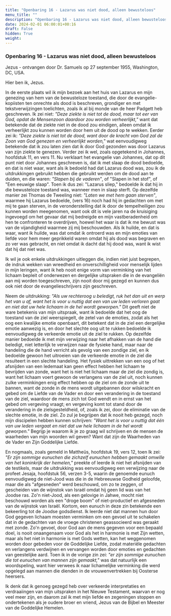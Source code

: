 ```yaml
---
title: "Openbaring 16 - Lazarus was niet dood, alleen bewusteloos"
menu_title: ""
description: "Openbaring 16 - Lazarus was niet dood, alleen bewusteloos"
date: 2024-02-01 06:00:01+00:16
draft: False
hidden: True
weight:
---
```

### Openbaring 16 - Lazarus was niet dood, alleen bewusteloos

Jezus - ontvangen door Dr. Samuels op 27 september 1955, Washington, DC, USA.

Hier ben ik, Jezus.

In de eerste plaats wil ik mijn bezoek aan het huis van Lazarus en mijn genezing van hem van de bewusteloze toestand, die door de evangelie-kopiisten ten onrechte als dood is beschreven, grondiger en met tekstverwijzingen toelichten, zoals ik al bij monde van de heer Padgett heb geschreven. Ik zei niet: *"Deze ziekte is niet tot de dood, maar tot eer van God, opdat de Mensenzoon daardoor zou worden verheerlijkt,"* want dat betekende dat de ziekte niet in de dood zou eindigen, alleen omdat ik verheerlijkt zou kunnen worden door hem uit de dood op te wekken. Eerder zei ik: *"Deze ziekte is niet tot de dood, want door de kracht van God zal de Zoon van God genezen en verheerlijkt worden,"* wat eenvoudigweg betekende dat ik zou laten zien dat ik door God gezonden was door Lazarus van zijn ziekte te genezen. Verder zei ik wel, zoals opgetekend in Johannes, hoofdstuk 11, en vers 11. Nu verklaart het evangelie van Johannes, dat op dit punt niet door Johannes geschreven is, dat ik met slaap de dood bedoelde, en dat is niet waar, want als ik bedoeld had dat Lazarus dood was, zou ik de uitdrukkingen gebruikt hebben die gebruikt werden om de dood aan te duiden, en die waren: *"Slapen bij de vaderen"*, of "Slapen in het stof", of "Een eeuwige slaap". Toen ik dus zei: "Lazarus sliep," bedoelde ik dat hij in die bewusteloze toestand was, wanneer men in slaap sterft. Op dezelfde manier zei Thomas de Tweeling niet: *"Laten we met hem gaan sterven"*, waarmee hij Lazarus bedoelde, (vers 16) noch had hij in gedachten om met mij te gaan sterven, in de veronderstelling dat ik door de tempelheiligen zou kunnen worden meegenomen, want ook dit is vele jaren na de kruisiging ingevoegd om het gevaar dat mij bedreigde en mijn vastberadenheid om hen te confronteren te overdrijven, hoewel het waar is dat ik me bewust was van de vijandigheid waarmee zij mij beschouwden. Als ik huilde, en dat is waar, want ik huilde, was dat omdat ik ontroerd was en mijn emoties van liefde voor hem meer geprikkeld waren omdat hij als dood was begraven en zo ver was gebracht, en niet omdat ik dacht dat hij dood was, want ik wist dat hij dat niet was.

Ik wil je ook enkele uitdrukkingen uitleggen die, indien niet juist begrepen, de indruk wekken van wreedheid en onverschilligheid voor menselijk lijden in mijn leringen, want ik heb nooit enige vorm van verminking van het lichaam bepleit of onderwezen en dergelijke uitspraken die in de evangeliën aan mij worden toegeschreven, zijn nooit door mij gezegd en kunnen dus ook niet door de evangelieschrijvers zijn geschreven.

Neem de uitdrukking: *"Als uw rechteroog u beledigt, ruk het dan uit en werp het van u af, want het is voor u nuttig dat een van uw leden verloren gaat en niet dat uw hele lichaam in de hel wordt geworpen."*  Dit geeft niet de ware betekenis van mijn uitspraak, want ik bedoelde dat het oog de toestand van de ziel weerspiegelt, de zetel van de emoties, zodat als het oog een kwalijke emotie openbaart, dit betekent dat in de ziel een dergelijke emotie aanwezig is, en door het slechte oog uit te rukken bedoelde ik eenvoudigweg de verkeerde emotie uit de ziel te rukken. Op dezelfde manier bedoelde ik met mijn verwijzing naar het afhakken van de hand die beledigt, niet letterlijk te verwijzen naar de fysieke hand, maar naar de handeling die de hand verricht als gevolg van een zondige ziel, en ik bedoelde gewoon het uitroeien van de verkeerde emotie in de ziel die resulteert in een slechte handeling. Het fysiek uittrekken van een oog of het afsnijden van een ledemaat kan geen effect hebben het lichaam te bevrijden van zonde, want het is niet het lichaam maar de ziel die zondig is, want het lichaam voert gewoon de verlangens van de ziel uit, noch kunnen zulke verminkingen enig effect hebben op de ziel om de zonde uit te bannen, want de zonde in de mens wordt uitgebannen door wilskracht en gebed om de Liefde van de Vader en door een verandering in de toestand van de ziel, waardoor de mens zich tot God wendt en in ernst van het gebed om vergeving vraagt; en vergeving komt tot stand door de verandering in de zielsgesteldheid, of, zoals ik zei, door de eliminatie van de slechte emotie, in de ziel. Zo zul je begrijpen dat ik nooit heb gezegd, noch mijn discipelen hebben kunnen schrijven: *"Want het is voor u nuttig dat één van uw leden vergaat en niet dat uw hele lichaam in de hel wordt geworpen."* Begrijp je waarom ik je zo graag wil schrijven en de mensen de waarheden van mijn woorden wil geven? Want dat zijn de Waarheden van de Vader en Zijn Goddelijke Liefde.

En nogmaals, zoals gemeld in Mattheüs, hoofdstuk 19, vers 12, toen Ik zei: *"Er zijn sommige eunuchen die zichzelf eunuchen hebben gemaakt omwille van het koninkrijk der hemelen,"* preekte of leerde ik niet het afsnijden van de testikels, maar de uitdrukking was eenvoudigweg een verwijzing naar de profeet Jesaja, hoofdstuk 56, verzen 3-5, waarin de genoemde eunuch eenvoudigweg de niet-Jood was die in de Hebreeuwse Godheid geloofde, maar die als "afgesneden" werd beschouwd, om zo te zeggen, of gescheiden van de wijnstok van Israël omdat hij geen lid was van het Joodse ras. Zo'n niet-Jood, als een gelovige in Jahwe, mocht niet beschouwd worden als een "droge boom" of niet-productief en afgesneden van de wijnstok van Israël. Kortom, een eunuch in deze zin betekende een bekeerling tot de Joodse godsdienst. Ik leerde niet dat mannen hun door God gegeven lichaam moesten verminken om een gevoel uit te schakelen dat in de gedachten van de vroege christenen geassocieerd was geraakt met zonde. Zo'n gevoel, door God aan de mens gegeven voor een bepaald doel, is nooit onaangenaam voor God als het in harmonie is met Zijn wetten, maar als het niet in harmonie is met Gods wetten, kan het weggenomen worden door gebeden voor de Goddelijke Liefde, zodat materiële gedachten en verlangens verdwijnen en vervangen worden door emoties en gedachten van geestelijke aard. Toen ik in de vorige zin zei: *"er zijn sommige eunuchen die tot eunuchen van mannen zijn gemaakt,"* was dat natuurlijk een woordspeling, want hier verwees ik naar lichamelijke verminking die werd opgelegd aan mannen die dienden in de vrouwenvertrekken bij Oosterse heersers.

Ik denk dat ik genoeg gezegd heb over verkeerde interpretaties en verdraaiingen van mijn uitspraken in het Nieuwe Testament, waarvan er nog veel meer zijn, en daarom zal ik met mijn liefde en zegeningen stoppen en ondertekenen als je oudere broer en vriend, Jezus van de Bijbel en Meester van de Goddelijke Hemelen.
